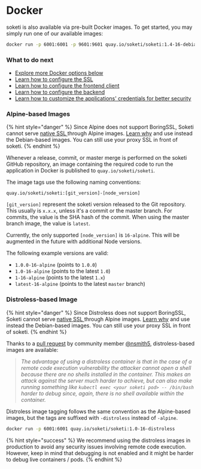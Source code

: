 # Docker

soketi is also available via pre-built Docker images. To get started, you may simply run one of our available images:

```bash
docker run -p 6001:6001 -p 9601:9601 quay.io/soketi/soketi:1.4-16-debian
```

### What to do next

* [Explore more Docker options below](docker.md#alpine-based-images)
* [Learn how to configure the SSL](../ssl-configuration.md)
* [Learn how to configure the frontend client](../client-configuration/)
* [Learn how to configure the backend](../backend-configuration/)
* [Learn how to customize the applications' credentials for better security](../../app-management/introduction.md)

### Alpine-based Images

{% hint style="danger" %}
Since Alpine does not support BoringSSL, Soketi cannot serve [native SSL ](../ssl-configuration.md)through Alpine images. [Learn why](https://github.com/soketi/soketi/issues/449) and use instead the Debian-based images. You can still use your proxy SSL in front of soketi.
{% endhint %}

Whenever a release, commit, or master merge is performed on the soketi GitHub repository, an image containing the required code to run the application in Docker is published to `quay.io/soketi/soketi`.

The image tags use the following naming conventions:

```
quay.io/soketi/soketi:[git_version]-[node_version]
```

`[git_version]` represent the soketi version released to the Git repository. This usually is `x.x.x`, unless it's a commit or the master branch. For commits, the value is the SHA hash of the commit. When using the master branch image, the value is `latest`.

Currently, the only supported `[node_version]` is `16-alpine`. This will be augmented in the future with additional Node versions.

The following example versions are valid:

* `1.0.0-16-alpine` (points to `1.0.0`)
* `1.0-16-alpine` (points to the latest `1.0`)
* `1-16-alpine` (points to the latest `1.x`)
* `latest-16-alpine` (points to the latest `master` branch)

### Distroless-based Image

{% hint style="danger" %}
Since Distroless does not support BoringSSL, Soketi cannot serve [native SSL ](../ssl-configuration.md)through Alpine images. [Learn why](https://github.com/soketi/soketi/issues/449) and use instead the Debian-based images. You can still use your proxy SSL in front of soketi.
{% endhint %}

Thanks to a [pull request](https://github.com/soketi/soketi/pull/178) by community member [@nsmith5](https://github.com/nsmith5), distroless-based images are available:

> _The advantage of using a distroless container is that in the case of a remote code execution vulnerability the attacker cannot open a shell because there are no shells installed in the container. This makes an attack against the server much harder to achieve, but can also make running something like `kubectl exec <your soketi pod> -- /bin/bash` harder to debug since, again, there is no shell available within the container._

Distroless image tagging follows the same convention as the Alpine-based images, but the tags are suffixed with `-distroless` instead of `-alpine`.

```bash
docker run -p 6001:6001 quay.io/soketi/soketi:1.0-16-distroless
```

{% hint style="success" %}
We recommend using the distroless images in production to avoid any security issues involving remote code execution. However, keep in mind that debugging is not enabled and it might be harder to debug live containers / pods.
{% endhint %}
